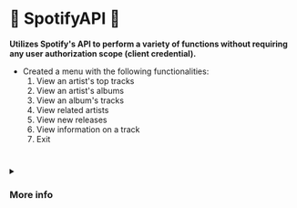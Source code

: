 # 🎵 SpotifyAPI 🎵

**Utilizes Spotify's API to perform a variety of functions without requiring any user authorization scope (client credential).**

  * Created a menu with the following functionalities:
      1. View an artist's top tracks
      2. View an artist's albums
      3. View an album's tracks
      4. View related artists
      5. View new releases
      6. View information on a track
      0. Exit
#
<details>
<summary><h3>More info</h3></summary>
 <li> This project utilizes Spotify's Application Programming Interface and post/get requests to get authorization to retrieve important data from Spotify's API system. </li>
<li> Follow along
<a href = "https://www.youtube.com/watch?v=WAmEZBEeNmg&ab_channel=Linode" target = "_blank"> here </a> </li>
<li>Find relevent instructions in the terminal and spotify .txt files.</li>



## What's next?
  * User credential (recommended tracks based on user's top tracks, playback controls, add/remove songs to a playlist, create a playlist) coming soon.

